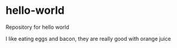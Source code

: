 # hello-world
Repository for hello world

I like eating eggs and bacon, they are really good with orange juice
